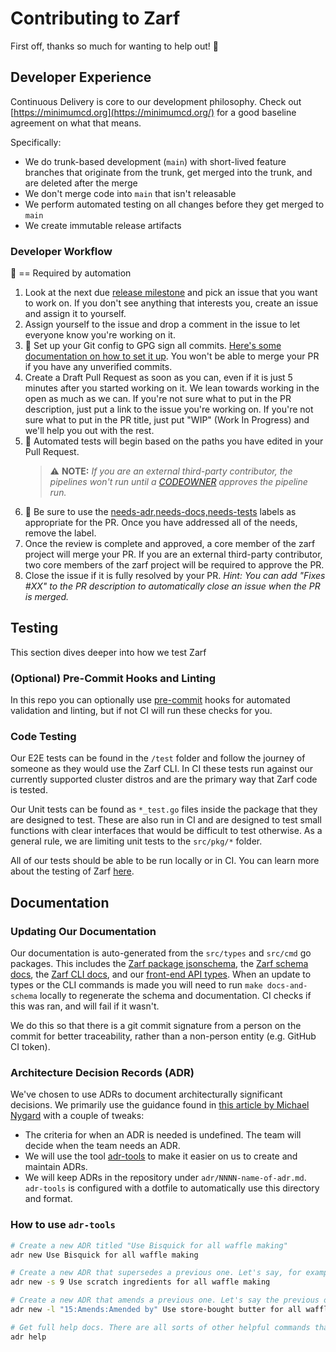 # Contributing to Zarf

First off, thanks so much for wanting to help out! :tada:

## Developer Experience

Continuous Delivery is core to our development philosophy. Check out [https://minimumcd.org](https://minimumcd.org/) for a good baseline agreement on what that means.

Specifically:

- We do trunk-based development (`main`) with short-lived feature branches that originate from the trunk, get merged into the trunk, and are deleted after the merge
- We don't merge code into `main` that isn't releasable
- We perform automated testing on all changes before they get merged to `main`
- We create immutable release artifacts

### Developer Workflow

:key: == Required by automation

1. Look at the next due [release milestone](https://github.com/defenseunicorns/zarf/milestones) and pick an issue that you want to work on. If you don't see anything that interests you, create an issue and assign it to yourself.
2. Assign yourself to the issue and drop a comment in the issue to let everyone know you're working on it.
3. :key: Set up your Git config to GPG sign all commits. [Here's some documentation on how to set it up](https://docs.github.com/en/authentication/managing-commit-signature-verification/signing-commits). You won't be able to merge your PR if you have any unverified commits.
4. Create a Draft Pull Request as soon as you can, even if it is just 5 minutes after you started working on it. We lean towards working in the open as much as we can. If you're not sure what to put in the PR description, just put a link to the issue you're working on. If you're not sure what to put in the PR title, just put "WIP" (Work In Progress) and we'll help you out with the rest.
5. :key: Automated tests will begin based on the paths you have edited in your Pull Request.
   > ⚠️ **NOTE:** _If you are an external third-party contributor, the pipelines won't run until a [CODEOWNER](https://github.com/defenseunicorns/zarf/blob/main/CODEOWNERS) approves the pipeline run._
6. :key: Be sure to use the [needs-adr,needs-docs,needs-tests](https://github.com/defenseunicorns/zarf/labels?q=needs) labels as appropriate for the PR. Once you have addressed all of the needs, remove the label.
7. Once the review is complete and approved, a core member of the zarf project will merge your PR. If you are an external third-party contributor, two core members of the zarf project will be required to approve the PR.
8. Close the issue if it is fully resolved by your PR. _Hint: You can add "Fixes #XX" to the PR description to automatically close an issue when the PR is merged._

## Testing

This section dives deeper into how we test Zarf

### (Optional) Pre-Commit Hooks and Linting

In this repo you can optionally use [pre-commit](https://pre-commit.com/) hooks for automated validation and linting, but if not CI will run these checks for you.

### Code Testing

Our E2E tests can be found in the `/test` folder and follow the journey of someone as they would use the Zarf CLI. In CI these tests run against our currently supported cluster distros and are the primary way that Zarf code is tested.

Our Unit tests can be found as `*_test.go` files inside the package that they are designed to test. These are also run in CI and are designed to test small functions with clear interfaces that would be difficult to test otherwise. As a general rule, we are limiting unit tests to the `src/pkg/*` folder.

All of our tests should be able to be run locally or in CI.
You can learn more about the testing of Zarf [here](docs/12-contribute-to-zarf/2-testing.md).

## Documentation

### Updating Our Documentation

Our documentation is auto-generated from the `src/types` and `src/cmd` go packages.  This includes the [Zarf package jsonschema](https://github.com/defenseunicorns/zarf/blob/main/zarf.schema.json), the [Zarf schema docs](https://docs.zarf.dev/docs/user-guide/zarf-schema), the [Zarf CLI docs](https://docs.zarf.dev/docs/user-guide/the-zarf-cli/), and our [front-end API types](https://github.com/defenseunicorns/zarf/blob/main/src/ui/lib/api-types.ts).   When an update to types or the CLI commands is made you will need to run `make docs-and-schema` locally to regenerate the schema and documentation. CI checks if this was ran, and will fail if it wasn't.

We do this so that there is a git commit signature from a person on the commit for better traceability, rather than a non-person entity (e.g. GitHub CI token).

### Architecture Decision Records (ADR)

We've chosen to use ADRs to document architecturally significant decisions. We primarily use the guidance found in [this article by Michael Nygard](http://thinkrelevance.com/blog/2011/11/15/documenting-architecture-decisions) with a couple of tweaks:

- The criteria for when an ADR is needed is undefined. The team will decide when the team needs an ADR.
- We will use the tool [adr-tools](https://github.com/npryce/adr-tools) to make it easier on us to create and maintain ADRs.
- We will keep ADRs in the repository under `adr/NNNN-name-of-adr.md`. `adr-tools` is configured with a dotfile to automatically use this directory and format.

### How to use `adr-tools`

```bash
# Create a new ADR titled "Use Bisquick for all waffle making"
adr new Use Bisquick for all waffle making

# Create a new ADR that supersedes a previous one. Let's say, for example, that the previous ADR about Bisquick was ADR number 9.
adr new -s 9 Use scratch ingredients for all waffle making

# Create a new ADR that amends a previous one. Let's say the previous one was ADR number 15
adr new -l "15:Amends:Amended by" Use store-bought butter for all waffle making

# Get full help docs. There are all sorts of other helpful commands that help manage the decision log.
adr help
```
